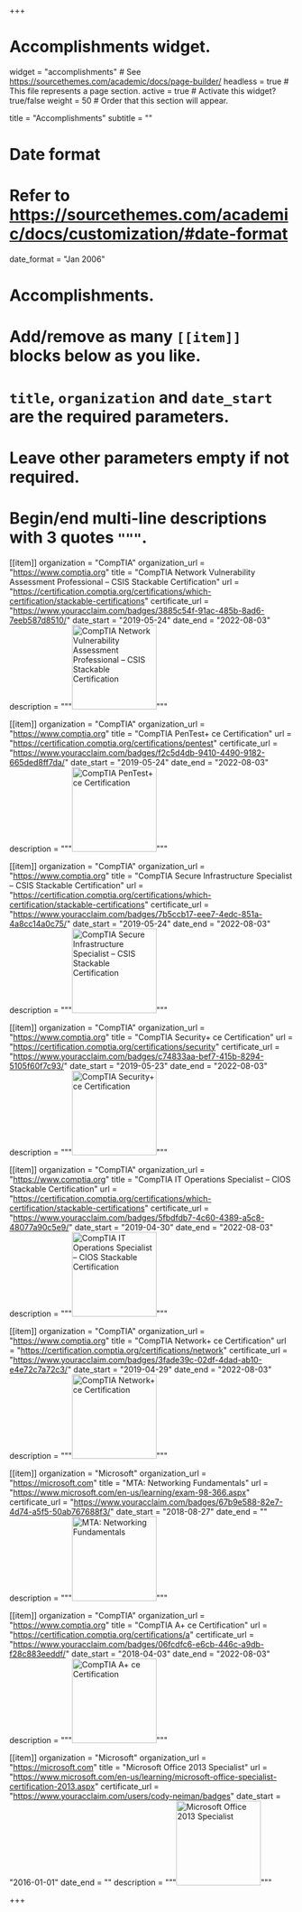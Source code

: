 +++
# Accomplishments widget.
widget = "accomplishments"  # See https://sourcethemes.com/academic/docs/page-builder/
headless = true  # This file represents a page section.
active = true  # Activate this widget? true/false
weight = 50  # Order that this section will appear.

title = "Accomplish&shy;ments"
subtitle = ""

# Date format
#   Refer to https://sourcethemes.com/academic/docs/customization/#date-format
date_format = "Jan 2006"

# Accomplishments.
#   Add/remove as many `[[item]]` blocks below as you like.
#   `title`, `organization` and `date_start` are the required parameters.
#   Leave other parameters empty if not required.
#   Begin/end multi-line descriptions with 3 quotes `"""`.

[[item]]
  organization = "CompTIA"
  organization_url = "https://www.comptia.org"
  title = "CompTIA Network Vulnerability Assessment Professional – CSIS Stackable Certification"
  url = "https://certification.comptia.org/certifications/which-certification/stackable-certifications"
  certificate_url = "https://www.youracclaim.com/badges/3885c54f-91ac-485b-8ad6-7eeb587d8510/"
  date_start = "2019-05-24"
  date_end = "2022-08-03"
  description = """<img src="img/cnvp.png" alt="CompTIA Network Vulnerability Assessment Professional – CSIS Stackable Certification"
	title="CompTIA Network Vulnerability Assessment Professional – CSIS Stackable Certification" width="150" />"""

[[item]]
organization = "CompTIA"
organization_url = "https://www.comptia.org"
title = "CompTIA PenTest+ ce Certification"
url = "https://certification.comptia.org/certifications/pentest"
certificate_url = "https://www.youracclaim.com/badges/f2c5d4db-9410-4490-9182-665ded8ff7da/"
date_start = "2019-05-24"
date_end = "2022-08-03"
description = """<img src="img/pentest+.png" alt="CompTIA PenTest+ ce Certification"
title="CompTIA PenTest+ ce Certification" width="150" />"""

[[item]]
  organization = "CompTIA"
  organization_url = "https://www.comptia.org"
  title = "CompTIA Secure Infrastructure Specialist – CSIS Stackable Certification"
  url = "https://certification.comptia.org/certifications/which-certification/stackable-certifications"
  certificate_url = "https://www.youracclaim.com/badges/7b5ccb17-eee7-4edc-851a-4a8cc14a0c75/"
  date_start = "2019-05-24"
  date_end = "2022-08-03"
  description = """<img src="img/csis.png" alt="CompTIA Secure Infrastructure Specialist – CSIS Stackable Certification"
	title="CompTIA Secure Infrastructure Specialist – CSIS Stackable Certification" width="150" />"""

[[item]]
  organization = "CompTIA"
  organization_url = "https://www.comptia.org"
  title = "CompTIA Security+ ce Certification"
  url = "https://certification.comptia.org/certifications/security"
  certificate_url = "https://www.youracclaim.com/badges/c74833aa-bef7-415b-8294-5105f60f7c93/"
  date_start = "2019-05-23"
  date_end = "2022-08-03"
  description = """<img src="img/security+.png" alt="CompTIA Security+ ce Certification"
	title="CompTIA Security+ ce Certification" width="150" />"""

[[item]]
  organization = "CompTIA"
  organization_url = "https://www.comptia.org"
  title = "CompTIA IT Operations Specialist – CIOS Stackable Certification"
  url = "https://certification.comptia.org/certifications/which-certification/stackable-certifications"
  certificate_url = "https://www.youracclaim.com/badges/5fbdfdb7-4c60-4389-a5c8-48077a90c5e9/"
  date_start = "2019-04-30"
  date_end = "2022-08-03"
  description = """<img src="img/cios.png" alt="CompTIA IT Operations Specialist – CIOS Stackable Certification"
	title="CompTIA IT Operations Specialist – CIOS Stackable Certification" width="150" />"""
  
[[item]]
  organization = "CompTIA"
  organization_url = "https://www.comptia.org"
  title = "CompTIA Network+ ce Certification"
  url = "https://certification.comptia.org/certifications/network"
  certificate_url = "https://www.youracclaim.com/badges/3fade39c-02df-4dad-ab10-e4e72c7a72c3/"
  date_start = "2019-04-29"
  date_end = "2022-08-03"
  description = """<img src="img/network+.png" alt="CompTIA Network+ ce Certification"
	title="CompTIA Network+ ce Certification" width="150" />"""

[[item]]
  organization = "Microsoft"
  organization_url = "https://microsoft.com"
  title = "MTA: Networking Fundamentals"
  url = "https://www.microsoft.com/en-us/learning/exam-98-366.aspx"
  certificate_url = "https://www.youracclaim.com/badges/67b9e588-82e7-4d74-a5f5-50ab767688f3/"
  date_start = "2018-08-27"
  date_end = ""
  description = """<img src="img/mta-networking-fundamentals.png" alt="MTA: Networking Fundamentals"
	title="MTA: Networking Fundamentals" width="150" />"""


[[item]]
  organization = "CompTIA"
  organization_url = "https://www.comptia.org"
  title = "CompTIA A+ ce Certification"
  url = "https://certification.comptia.org/certifications/a"
  certificate_url = "https://www.youracclaim.com/badges/06fcdfc6-e6cb-446c-a9db-f28c883eeddf/"
  date_start = "2018-04-03"
  date_end = "2022-08-03"
  description = """<img src="img/a+.png" alt="CompTIA A+ ce Certification"
	title="CompTIA A+ ce Certification" width="150" />"""


[[item]]
  organization = "Microsoft"
  organization_url = "https://microsoft.com"
  title = "Microsoft Office 2013 Specialist"
  url = "https://www.microsoft.com/en-us/learning/microsoft-office-specialist-certification-2013.aspx"
  certificate_url = "https://www.youracclaim.com/users/cody-neiman/badges"
  date_start = "2016-01-01"
  date_end = ""
  description = """<img src="img/mos.png" alt="Microsoft Office 2013 Specialist"
	title="Microsoft Office 2013 Specialist" width="150" />"""

+++
